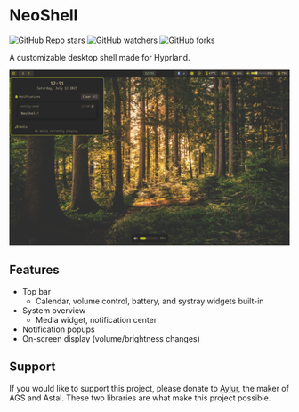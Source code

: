 # NeoShell

![GitHub Repo stars](https://img.shields.io/github/stars/ntenebruso/NeoShell?style=flat)
![GitHub watchers](https://img.shields.io/github/watchers/ntenebruso/NeoShell?style=flat)
![GitHub forks](https://img.shields.io/github/forks/ntenebruso/NeoShell?style=flat)

A customizable desktop shell made for Hyprland.

![NeoShell Screenshot](img/screenshot1.png)

## Features

-   Top bar
    -   Calendar, volume control, battery, and systray widgets built-in
-   System overview
    -   Media widget, notification center
-   Notification popups
-   On-screen display (volume/brightness changes)

## Support

If you would like to support this project, please donate to [Aylur](https://github.com/Aylur), the maker of AGS and Astal. These two libraries are what make this project possible.
